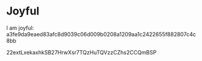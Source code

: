# Joyful

I am joyful: a3fe9da9eaed83afc8d9039c06d009b0208a1209aa1c2422655f882807c4c8bb


22extLxekaxhkSB27HrwXsr7TQzHuTQVzzCZhs2CCQmBSP